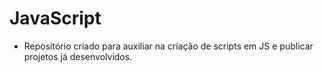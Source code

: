 # JavaScript

* Repositório criado para auxiliar na criação de scripts em JS e publicar projetos já desenvolvidos.
